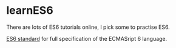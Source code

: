 # learnES6

There are lots of ES6 tutorials online, I pick some to practise ES6.

[ES6 standard](http://www.ecma-international.org/ecma-262/6.0/) for full specification of the ECMASript 6 language.